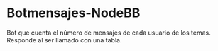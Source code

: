 # Botmensajes-NodeBB
Bot que cuenta el número de mensajes de cada usuario de los temas. Responde al ser llamado con una tabla.
